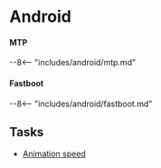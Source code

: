 # Android

#### MTP

--8<-- "includes/android/mtp.md"

#### Fastboot

--8<-- "includes/android/fastboot.md"


## Tasks

- [Animation speed](https://lifehacker.com/your-android-phone-can-feel-so-much-faster-1850118629)



